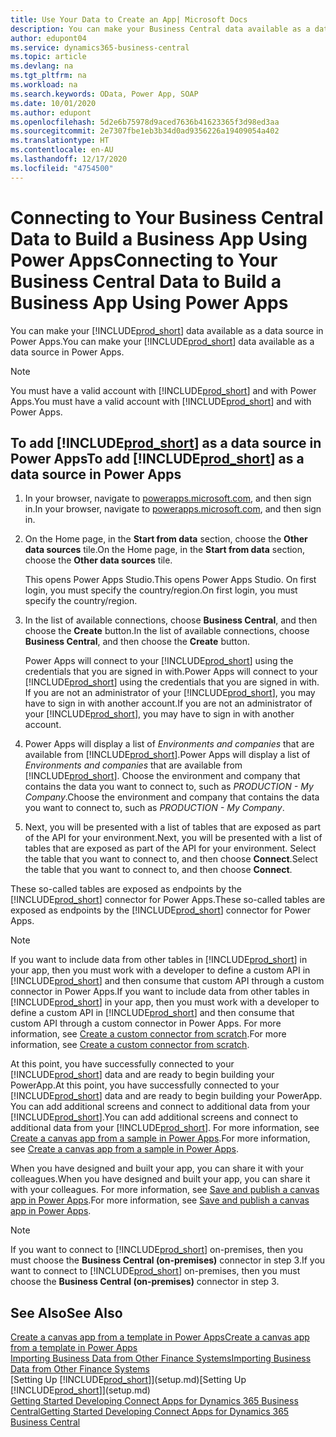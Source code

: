 ```yaml
---
title: Use Your Data to Create an App| Microsoft Docs
description: You can make your Business Central data available as a data source and specify an OData URL of your web services to build a business app using Power Apps.
author: edupont04
ms.service: dynamics365-business-central
ms.topic: article
ms.devlang: na
ms.tgt_pltfrm: na
ms.workload: na
ms.search.keywords: OData, Power App, SOAP
ms.date: 10/01/2020
ms.author: edupont
ms.openlocfilehash: 5d2e6b75978d9aced7636b41623365f3d98ed3aa
ms.sourcegitcommit: 2e7307fbe1eb3b34d0ad9356226a19409054a402
ms.translationtype: HT
ms.contentlocale: en-AU
ms.lasthandoff: 12/17/2020
ms.locfileid: "4754500"
---
```

# <a name="connecting-to-your-business-central-data-to-build-a-business-app-using-power-apps"></a><span data-ttu-id="46bce-103">Connecting to Your Business Central Data to Build a Business App Using Power Apps</span><span class="sxs-lookup"><span data-stu-id="46bce-103">Connecting to Your Business Central Data to Build a Business App Using Power Apps</span></span>

<span data-ttu-id="46bce-104">You can make your [!INCLUDE[prod_short](includes/prod_short.md)] data available as a data source in Power Apps.</span><span class="sxs-lookup"><span data-stu-id="46bce-104">You can make your [!INCLUDE[prod_short](includes/prod_short.md)] data available as a data source in Power Apps.</span></span>  

> [!NOTE]  
> <span data-ttu-id="46bce-105">You must have a valid account with [!INCLUDE[prod_short](includes/prod_short.md)] and with Power Apps.</span><span class="sxs-lookup"><span data-stu-id="46bce-105">You must have a valid account with [!INCLUDE[prod_short](includes/prod_short.md)] and with Power Apps.</span></span>  

## <a name="to-add-prod_short-as-a-data-source-in-power-apps"></a><span data-ttu-id="46bce-106">To add [!INCLUDE[prod_short](includes/prod_short.md)] as a data source in Power Apps</span><span class="sxs-lookup"><span data-stu-id="46bce-106">To add [!INCLUDE[prod_short](includes/prod_short.md)] as a data source in Power Apps</span></span>

1. <span data-ttu-id="46bce-107">In your browser, navigate to [powerapps.microsoft.com](https://powerapps.microsoft.com/), and then sign in.</span><span class="sxs-lookup"><span data-stu-id="46bce-107">In your browser, navigate to [powerapps.microsoft.com](https://powerapps.microsoft.com/), and then sign in.</span></span>
2. <span data-ttu-id="46bce-108">On the Home page, in the **Start from data** section, choose the **Other data sources** tile.</span><span class="sxs-lookup"><span data-stu-id="46bce-108">On the Home page, in the **Start from data** section, choose the **Other data sources** tile.</span></span>  

    <span data-ttu-id="46bce-109">This opens Power Apps Studio.</span><span class="sxs-lookup"><span data-stu-id="46bce-109">This opens Power Apps Studio.</span></span> <span data-ttu-id="46bce-110">On first login, you must specify the country/region.</span><span class="sxs-lookup"><span data-stu-id="46bce-110">On first login, you must specify the country/region.</span></span>  
3. <span data-ttu-id="46bce-111">In the list of available connections, choose **Business Central**, and then choose the **Create** button.</span><span class="sxs-lookup"><span data-stu-id="46bce-111">In the list of available connections, choose **Business Central**, and then choose the **Create** button.</span></span>

    <span data-ttu-id="46bce-112">Power Apps will connect to your [!INCLUDE[prod_short](includes/prod_short.md)] using the credentials that you are signed in with.</span><span class="sxs-lookup"><span data-stu-id="46bce-112">Power Apps will connect to your [!INCLUDE[prod_short](includes/prod_short.md)] using the credentials that you are signed in with.</span></span> <span data-ttu-id="46bce-113">If you are not an administrator of your [!INCLUDE[prod_short](includes/prod_short.md)], you may have to sign in with another account.</span><span class="sxs-lookup"><span data-stu-id="46bce-113">If you are not an administrator of your [!INCLUDE[prod_short](includes/prod_short.md)], you may have to sign in with another account.</span></span>  

4. <span data-ttu-id="46bce-114">Power Apps will display a list of *Environments and companies* that are available from [!INCLUDE[prod_short](includes/prod_short.md)].</span><span class="sxs-lookup"><span data-stu-id="46bce-114">Power Apps will display a list of *Environments and companies* that are available from [!INCLUDE[prod_short](includes/prod_short.md)].</span></span> <span data-ttu-id="46bce-115">Choose the environment and company that contains the data you want to connect to, such as *PRODUCTION - My Company*.</span><span class="sxs-lookup"><span data-stu-id="46bce-115">Choose the environment and company that contains the data you want to connect to, such as *PRODUCTION - My Company*.</span></span>  

5. <span data-ttu-id="46bce-116">Next, you will be presented with a list of tables that are exposed as part of the API for your environment.</span><span class="sxs-lookup"><span data-stu-id="46bce-116">Next, you will be presented with a list of tables that are exposed as part of the API for your environment.</span></span> <span data-ttu-id="46bce-117">Select the table that you want to connect to, and then choose **Connect**.</span><span class="sxs-lookup"><span data-stu-id="46bce-117">Select the table that you want to connect to, and then choose **Connect**.</span></span>

<span data-ttu-id="46bce-118">These so-called tables are exposed as endpoints by the [!INCLUDE[prod_short](includes/prod_short.md)] connector for Power Apps.</span><span class="sxs-lookup"><span data-stu-id="46bce-118">These so-called tables are exposed as endpoints by the [!INCLUDE[prod_short](includes/prod_short.md)] connector for Power Apps.</span></span>  

> [!NOTE]
> <span data-ttu-id="46bce-119">If you want to include data from other tables in [!INCLUDE[prod_short](includes/prod_short.md)] in your app, then you must work with a developer to define a custom API in [!INCLUDE[prod_short](includes/prod_short.md)] and then consume that custom API through a custom connector in Power Apps.</span><span class="sxs-lookup"><span data-stu-id="46bce-119">If you want to include data from other tables in [!INCLUDE[prod_short](includes/prod_short.md)] in your app, then you must work with a developer to define a custom API in [!INCLUDE[prod_short](includes/prod_short.md)] and then consume that custom API through a custom connector in Power Apps.</span></span> <span data-ttu-id="46bce-120">For more information, see [Create a custom connector from scratch](/connectors/custom-connectors/define-blank).</span><span class="sxs-lookup"><span data-stu-id="46bce-120">For more information, see [Create a custom connector from scratch](/connectors/custom-connectors/define-blank).</span></span>  

<span data-ttu-id="46bce-121">At this point, you have successfully connected to your [!INCLUDE[prod_short](includes/prod_short.md)] data and are ready to begin building your PowerApp.</span><span class="sxs-lookup"><span data-stu-id="46bce-121">At this point, you have successfully connected to your [!INCLUDE[prod_short](includes/prod_short.md)] data and are ready to begin building your PowerApp.</span></span> <span data-ttu-id="46bce-122">You can add additional screens and connect to additional data from your [!INCLUDE[prod_short](includes/prod_short.md)].</span><span class="sxs-lookup"><span data-stu-id="46bce-122">You can add additional screens and connect to additional data from your [!INCLUDE[prod_short](includes/prod_short.md)].</span></span> <span data-ttu-id="46bce-123">For more information, see [Create a canvas app from a sample in Power Apps](/powerapps/maker/canvas-apps/open-and-run-a-sample-app).</span><span class="sxs-lookup"><span data-stu-id="46bce-123">For more information, see [Create a canvas app from a sample in Power Apps](/powerapps/maker/canvas-apps/open-and-run-a-sample-app).</span></span>  

<span data-ttu-id="46bce-124">When you have designed and built your app, you can share it with your colleagues.</span><span class="sxs-lookup"><span data-stu-id="46bce-124">When you have designed and built your app, you can share it with your colleagues.</span></span> <span data-ttu-id="46bce-125">For more information, see [Save and publish a canvas app in Power Apps](/powerapps/maker/canvas-apps/save-publish-app).</span><span class="sxs-lookup"><span data-stu-id="46bce-125">For more information, see [Save and publish a canvas app in Power Apps](/powerapps/maker/canvas-apps/save-publish-app).</span></span>  

> [!NOTE]
> <span data-ttu-id="46bce-126">If you want to connect to [!INCLUDE[prod_short](includes/prod_short.md)] on-premises, then you must choose the **Business Central (on-premises)** connector in step 3.</span><span class="sxs-lookup"><span data-stu-id="46bce-126">If you want to connect to [!INCLUDE[prod_short](includes/prod_short.md)] on-premises, then you must choose the **Business Central (on-premises)** connector in step 3.</span></span>  

## <a name="see-also"></a><span data-ttu-id="46bce-127">See Also</span><span class="sxs-lookup"><span data-stu-id="46bce-127">See Also</span></span>

[<span data-ttu-id="46bce-128">Create a canvas app from a template in Power Apps</span><span class="sxs-lookup"><span data-stu-id="46bce-128">Create a canvas app from a template in Power Apps</span></span>](/powerapps/maker/canvas-apps/get-started-test-drive)  
[<span data-ttu-id="46bce-129">Importing Business Data from Other Finance Systems</span><span class="sxs-lookup"><span data-stu-id="46bce-129">Importing Business Data from Other Finance Systems</span></span>](across-import-data-configuration-packages.md)  
<span data-ttu-id="46bce-130">[Setting Up [!INCLUDE[prod_short](includes/prod_short.md)]](setup.md)</span><span class="sxs-lookup"><span data-stu-id="46bce-130">[Setting Up [!INCLUDE[prod_short](includes/prod_short.md)]](setup.md)</span></span>  
[<span data-ttu-id="46bce-131">Getting Started Developing Connect Apps for Dynamics 365 Business Central</span><span class="sxs-lookup"><span data-stu-id="46bce-131">Getting Started Developing Connect Apps for Dynamics 365 Business Central</span></span>](/dynamics365/business-central/dev-itpro/developer/devenv-develop-connect-apps)  
